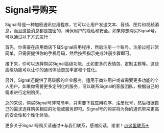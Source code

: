 # Signal号购买

Signal号是一种加密通讯应用程序，它可以让用户发送文本、音频、图片和视频消息，而且这些消息都是加密的，确保用户的隐私和安全。如果你想购买Signal号，可以通过以下方式进行：

首先，你需要在应用商店下载Signal应用程序，然后注册一个账号。注册过程非常简单，只需要提供你的手机号码，然后按照指示完成注册步骤即可。

接下来，你可以选择购买Signal高级功能，比如更多的表情包、定制主题等。这些高级功能可以让你的通讯体验更加丰富和个性化。

另外，Signal还提供了高级版的企业服务，适用于商业用户或者需要更多功能的个人用户。如果你需要更多定制化的服务，可以联系Signal的客服团队，根据自己的需求进行定制购买。

总的来说，购买Signal号非常简单，只需要下载应用程序，注册账号，然后根据自己的需求选择购买相应的功能或服务即可。Signal号的购买将为你的通讯带来更高的安全性和个性化体验。

更多关于Signal号购买请通过✈与我们联系，感谢阅读，谢谢！[点这里联系✈](https://gg.k02.cc)
